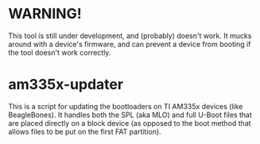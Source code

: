 # **WARNING!**
This tool is still under development, and (probably) doesn't work. It mucks
around with a device's firmware, and can prevent a device from booting if the
tool doesn't work correctly.

# am335x-updater

This is a script for updating the bootloaders on TI AM335x devices (like
BeagleBones). It handles both the SPL (aka MLO) and full U-Boot files that are
placed directly on a block device (as opposed to the boot method that allows
files to be put on the first FAT partition).
